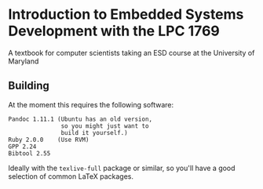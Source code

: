 Introduction to Embedded Systems Development with the LPC 1769 
======================

A textbook for computer scientists taking an ESD course at the 
University of Maryland

## Building ##

At the moment this requires the following software:

    Pandoc 1.11.1 (Ubuntu has an old version,
                   so you might just want to 
                   build it yourself.) 
    Ruby 2.0.0    (Use RVM)
    GPP 2.24
    Bibtool 2.55

Ideally with the `texlive-full` package or similar, so you'll have
a good selection of common LaTeX packages. 


